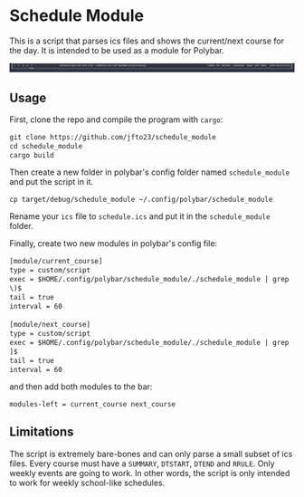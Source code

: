# Schedule Module


This is a script that parses ics files and shows the current/next course
for the day. It is intended to be used as a module for Polybar.

![](https://github.com/jfto23/schedule_module/blob/master/schedule_module.png)

## Usage

First, clone the repo and compile the program with `cargo`:

```
git clone https://github.com/jfto23/schedule_module
cd schedule_module
cargo build
```

Then create a new folder in polybar's config folder named `schedule_module` and
put the script in it.

```
cp target/debug/schedule_module ~/.config/polybar/schedule_module

```

Rename your `ics` file to `schedule.ics` and put it in the `schedule_module` folder.


Finally, create two new modules in polybar's config file:

```
[module/current_course]
type = custom/script
exec = $HOME/.config/polybar/schedule_module/./schedule_module | grep \)$
tail = true
interval = 60

[module/next_course]
type = custom/script
exec = $HOME/.config/polybar/schedule_module/./schedule_module | grep ]$
tail = true
interval = 60
```

and then add both modules to the bar:

```
modules-left = current_course next_course

```

## Limitations

The script is extremely bare-bones and can only parse a small subset of ics
files. Every course must have a `SUMMARY`, `DTSTART`, `DTEND` and
`RRULE`. Only weekly events are going to work. In other words, the script is only
intended to work for weekly school-like schedules.
